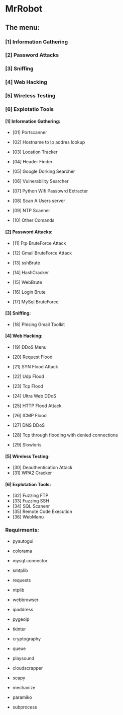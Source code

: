 # MrRobot

## The menu:

### [1] Information Gathering

### [2] Password Attacks

### [3] Sniffing

### [4] Web Hacking

### [5] Wireless Testing


### [6] Explotatio Tools





#### [1] Information Gathering:


- [01] Portscanner


- [02] Hostname to Ip addres lookup


-  [03] Location Tracker


-  [04] Header Finder


-  [05] Google Dorking Searcher


-  [06] Vulnerability Searcher


-  [07] Python Wifi Passowrd Extracter


-  [08] Scan A Users server
-  [09] NTP Scanner


-  [10] Other Comands


#### [2] Password Attacks:


- [11] Ftp BruteForce Attack


-  [12] Gmail BruteForce Attack
-  [13] sshBrute
-  [14] HashCracker
-  [15] WebBrute
-  [16] Login Brute
-  [17] MySql BruteForce


#### [3] Sniffing:



- [18] Phising Gmail Toolkit


#### [4] Web Hacking:



- [19] DDoS Menu


- [20] Request Flood


- [21] SYN Flood Attack


- [22] Udp Flood


- [23] Tcp Flood

- [24] Ultra Web DDoS

- [25] HTTP Flood Attack

- [26] ICMP Flood

- [27] DNS DDoS

- [28] Tcp through flooding with denied connections

- [29] Slowloris

#### [5] Wireless Testing:


  - [30] Deauthentication Attack
  - [31] WPA2 Cracker

#### [6] Explotation Tools:

  - [32] Fuzzing FTP
  - [33] Fuzzing SSH
  - [34] SQL Scanenr
  - [35] Remote Code Execution
  - [36] WebMenu



### Requirments:


- pyautogui


- colorama

- mysql.connector



- smtplib


- requests

- ntplib


- webbrowser


- ipaddress


- pygeoip

- tkinter


- cryptography


- queue


- playsound


- cloudscrapper

- scapy

- mechanize

- paramiko

- subprocess

